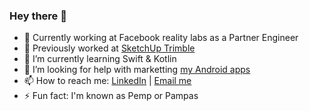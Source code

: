### Hey there 👋

- 👾 Currently working at Facebook reality labs as a Partner Engineer
- 🔭 Previously worked at [SketchUp Trimble](https://www.sketchup.com/products/sketchup-viewer)
- 🌱 I’m currently learning Swift & Kotlin
- 🤔 I’m looking for help with marketting [my Android apps](https://play.google.com/store/apps/developer?id=Abhijit)
- 📫 How to reach me: [LinkedIn](https://www.linkedin.com/in/abhijit-srikanth/) | [Email me](mailto:abhijit.93@hotmail.com)
- ⚡ Fun fact: I'm known as Pemp or Pampas
